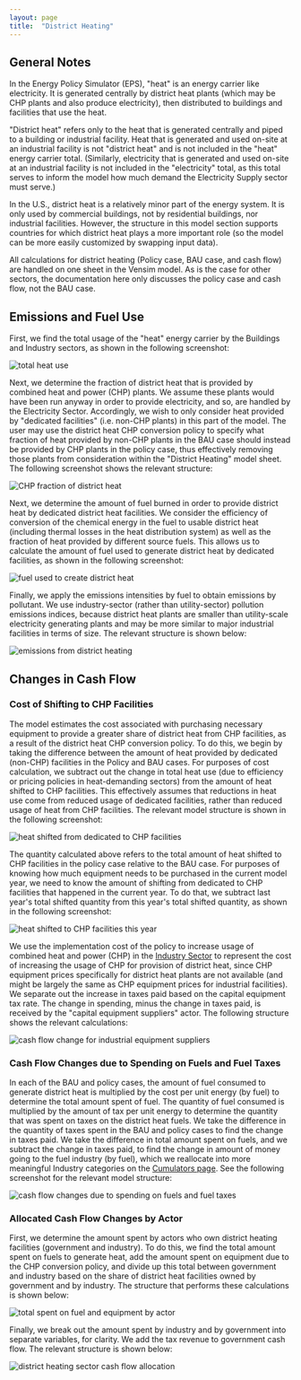 ```yaml
---
layout: page
title:  "District Heating"
---
```


## General Notes

In the Energy Policy Simulator (EPS), "heat" is an energy carrier like electricity.  It is generated centrally by district heat plants (which may be CHP plants and also produce electricity), then distributed to buildings and facilities that use the heat.

"District heat" refers only to the heat that is generated centrally and piped to a building or industrial facility.  Heat that is generated and used on-site at an industrial facility is not "district heat" and is not included in the "heat" energy carrier total.  (Similarly, electricity that is generated and used on-site at an industrial facility is not included in the "electricity" total, as this total serves to inform the model how much demand the Electricity Supply sector must serve.)

In the U.S., district heat is a relatively minor part of the energy system.  It is only used by commercial buildings, not by residential buildings, nor industrial facilities.  However, the structure in this model section supports countries for which district heat plays a more important role (so the model can be more easily customized by swapping input data).

All calculations for district heating (Policy case, BAU case, and cash flow) are handled on one sheet in the Vensim model.  As is the case for other sectors, the documentation here only discusses the policy case and cash flow, not the BAU case.

## Emissions and Fuel Use<a name="chp"></a>

First, we find the total usage of the "heat" energy carrier by the Buildings and Industry sectors, as shown in the following screenshot:

![total heat use](district-heating-TotHeatUse.png)

Next, we determine the fraction of district heat that is provided by combined heat and power (CHP) plants.  We assume these plants would have been run anyway in order to provide electricity, and so, are handled by the Electricity Sector.  Accordingly, we wish to only consider heat provided by "dedicated facilities" (i.e. non-CHP plants) in this part of the model.  The user may use the district heat CHP conversion policy to specify what fraction of heat provided by non-CHP plants in the BAU case should instead be provided by CHP plants in the policy case, thus effectively removing those plants from consideration within the "District Heating" model sheet.  The following screenshot shows the relevant structure:

![CHP fraction of district heat](district-heating-CHPFraction.png)

Next, we determine the amount of fuel burned in order to provide district heat by dedicated district heat facilities.  We consider the efficiency of conversion of the chemical energy in the fuel to usable district heat (including thermal losses in the heat distribution system) as well as the fraction of heat provided by different source fuels.  This allows us to calculate the amount of fuel used to generate district heat by dedicated facilities, as shown in the following screenshot:

![fuel used to create district heat](district-heating-FuelUse.png)

Finally, we apply the emissions intensities by fuel to obtain emissions by pollutant.  We use industry-sector (rather than utility-sector) pollution emissions indices, because district heat plants are smaller than utility-scale electricity generating plants and may be more similar to major industrial facilities in terms of size.  The relevant structure is shown below:

![emissions from district heating](district-heating-Emissions.png)

## Changes in Cash Flow

### Cost of Shifting to CHP Facilities

The model estimates the cost associated with purchasing necessary equipment to provide a greater share of district heat from CHP facilities, as a result of the district heat CHP conversion policy.  To do this, we begin by taking the difference between the amount of heat provided by dedicated (non-CHP) facilities in the Policy and BAU cases.  For purposes of cost calculation, we subtract out the change in total heat use (due to efficiency or pricing policies in heat-demanding sectors) from the amount of heat shifted to CHP facilities.  This effectively assumes that reductions in heat use come from reduced usage of dedicated facilities, rather than reduced usage of heat from CHP facilities.  The relevant model structure is shown in the following screenshot:

![heat shifted from dedicated to CHP facilities](district-heating-HeatShiftedToCHP.png)

The quantity calculated above refers to the total amount of heat shifted to CHP facilities in the policy case relative to the BAU case.  For purposes of knowing how much equipment needs to be purchased in the current model year, we need to know the amount of shifting from dedicated to CHP facilities that happened in the current year.  To do that, we subtract last year's total shifted quantity from this year's total shifted quantity, as shown in the following screenshot:

![heat shifted to CHP facilities this year](district-heating-ThisYearHeatShifted.png)

We use the implementation cost of the policy to increase usage of combined heat and power (CHP) in the [Industry Sector](industry-ag-main.html) to represent the cost of increasing the usage of CHP for provision of district heat, since CHP equipment prices specifically for district heat plants are not available (and might be largely the same as CHP equipment prices for industrial facilities).  We separate out the increase in taxes paid based on the capital equipment tax rate.  The change in spending, minus the change in taxes paid, is received by the "capital equipment suppliers" actor.  The following structure shows the relevant calculations:

![cash flow change for industrial equipment suppliers](district-heating-EqptSupplierCash.png)

### Cash Flow Changes due to Spending on Fuels and Fuel Taxes

In each of the BAU and policy cases, the amount of fuel consumed to generate district heat is multiplied by the cost per unit energy (by fuel) to determine the total amount spent of fuel.  The quantity of fuel consumed is multiplied by the amount of tax per unit energy to determine the quantity that was spent on taxes on the district heat fuels.  We take the difference in the quantity of taxes spent in the BAU and policy cases to find the change in taxes paid.  We take the difference in total amount spent on fuels, and we subtract the change in taxes paid, to find the change in amount of money going to the fuel industry (by fuel), which we reallocate into more meaningful Industry categories on the [Cumulators page](cumulators.html).  See the following screenshot for the relevant model structure:

![cash flow changes due to spending on fuels and fuel taxes](district-heating-FuelCost.png)

### Allocated Cash Flow Changes by Actor

First, we determine the amount spent by actors who own district heating facilities (government and industry).  To do this, we find the total amount spent on fuels to generate heat, add the amount spent on equipment due to the CHP conversion policy, and divide up this total between government and industry based on the share of district heat facilities owned by government and by industry.  The structure that performs these calculations is shown below:

![total spent on fuel and equipment by actor](district-heating-TotalSpentByActor.png)

Finally, we break out the amount spent by industry and by government into separate variables, for clarity.  We add the tax revenue to government cash flow.  The relevant structure is shown below:

![district heating sector cash flow allocation](district-heating-CashFlowAllocation.png)